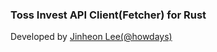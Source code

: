 ### Toss Invest API Client(Fetcher) for Rust

Developed by [Jinheon Lee(@howdays)](https://x.com/howdays)